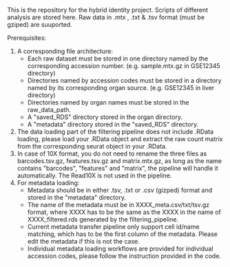 This is the repository for the hybrid identity project. Scripts of different analysis are stored here.
Raw data in .mtx , .txt & .tsv format (must be gziped) are suuported.

Prerequisites:
1. A corresponding file architecture:
   - Each raw dataset must be stored in one directory named by the corresponding accession number. (e.g. sample.mtx.gz in GSE12345 directory) 
   - Directories named by accession codes must be stored in a directory named by its corresponding organ source. (e.g. GSE12345 in liver directory)
   -  Directories named by organ names must be stored in the raw_data_path.
   -  A "saved_RDS" directory stored in the organ directory.
   -  A "metadata" directory stored in the "saved_RDS" directory.
2. The data loading part of the filtering pipeline does not include .RData loading, please load your .RData object and extract the raw count matrix from the corresponding seurat object in your .RData.
3. In case of 10X format, you do not need to rename the three files as barcodes.tsv.gz, features.tsv.gz and matrix.mtx.gz, as long as the name contains "barcodes", "features" and "matrix", the pipeline will handle it automatically. The Read10X is not used in the pipeline.
4. For metadata loading:
   - Metadata should be in either .tsv, .txt or .csv (gizped) format and stored in the "metadata" directory.
   - The name of the metadata must be in XXXX_meta.csv/txt/tsv.gz format, where XXXX has to be the same as the XXXX in the name of XXXX_filtered.rds generated by the filtering_pipeline.
   - Current metadata transfer pipeline only support cell id/name matching, which has to be the first column of the metadata. Please edit the metadata if this is not the case.
   - Individual metadata loading workflows are provided for individual accession codes, please follow the instruction provided in the code.
